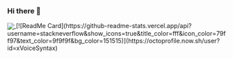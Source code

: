 ### Hi there 👋

<a href="https://github.com/StackNeverFlow/StackNeverFlow">
  <!-- Change the `github-readme-stats.anuraghazra1.vercel.app` to `github-readme-stats.vercel.app`  -->
  <img align="center" src="https://github-readme-stats.anuraghazra1.vercel.app/api/top-langs/?username=StackNeverFlow&theme=radical" />
</a>
[![ReadMe Card](https://github-readme-stats.vercel.app/api?username=stackneverflow&show_icons=true&title_color=fff&icon_color=79ff97&text_color=9f9f9f&bg_color=151515)](https://octoprofile.now.sh/user?id=xVoiceSyntax)
